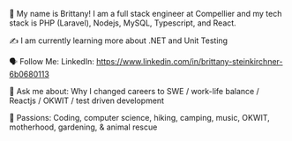 🤝 My name is Brittany! I am a full stack engineer at Compellier and my tech stack is PHP (Laravel), Nodejs, MySQL, Typescript, and React.

✍️ I am currently learning more about .NET and Unit Testing 

🗣 Follow Me: LinkedIn: https://www.linkedin.com/in/brittany-steinkirchner-6b0680113

💬 Ask me about: Why I changed careers to SWE / work-life balance / Reactjs / OKWIT / test driven development

💓 Passions: Coding, computer science, hiking, camping, music, OKWIT, motherhood, gardening, & animal rescue

